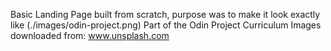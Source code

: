 Basic Landing Page built from scratch, purpose was to make it look exactly like (./images/odin-project.png)
Part of the Odin Project Curriculum
Images downloaded from: www.unsplash.com